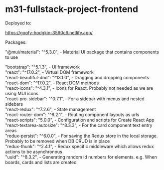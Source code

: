# m31-fullstack-project-frontend

Deployed to:

https://goofy-hodgkin-3560c6.netlify.app/

Packages:

"@mui/material": "^5.3.0", - Material UI package that contains components to use

"bootstrap": "^5.1.3", - UI framework  
"react": "^17.0.2", - Virtual DOM framework  
"react-beautiful-dnd": "^13.1.0", - Dragging and dropping components  
"react-dom": "^17.0.2", - React DOM methods  
"react-icons": "^4.3.1", - Icons for React. Probably not needed as we are using MUI icons  
"react-pro-sidebar": "^0.7.1", - For a sidebar with menus and nested sidebars  
"react-redux": "^7.2.6", - State management  
"react-router-dom": "^6.2.1", - Routing component layouts as urls  
"react-scripts": "5.0.0", - Configuration and scripts for Create React App  
"react-textarea-autosize": "^8.3.3", - For the card component text entry areas  
"redux-persist": "^6.0.0", - For saving the Redux store in the local storage. Probably to be removed when DB CRUD is in place  
"redux-thunk": "^2.4.1", - Redux specific middleware which allows redux actions to be asynchronous  
"uuid": "^8.3.2", - Generating random id numbers for elements. e.g. When boards, cards and lists are created
